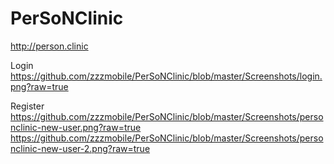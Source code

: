 # PerSoNClinic
http://person.clinic

Login 
https://github.com/zzzmobile/PerSoNClinic/blob/master/Screenshots/login.png?raw=true

Register
https://github.com/zzzmobile/PerSoNClinic/blob/master/Screenshots/personclinic-new-user.png?raw=true
https://github.com/zzzmobile/PerSoNClinic/blob/master/Screenshots/personclinic-new-user-2.png?raw=true
